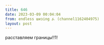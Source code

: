 ```yaml
---
title: 646
date: 2023-03-09 00:04:04
from: endless шизing ⍼ (channel1162404975)
layout: post
---
```


расставляем границы!!1!
